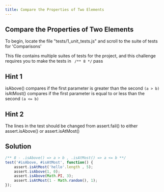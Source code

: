 ```yaml
---
title: Compare the Properties of Two Elements
---
```

## Compare the Properties of Two Elements

To begin, locate the file "tests/1_unit_tests.js" and scroll to the suite of tests for 'Comparisons'

This file contains multiple suites of tests for the project, and this challenge requires you to make the tests in ``` /** 8 */``` pass

## Hint 1

isAbove() compares if the first parameter is greater than the second ```(a > b)```
isAtMost() compares if the first parameter is equal to or less than the second ```(a <= b)```

## Hint 2

The lines in the test should be changed from assert.fail() to either assert.isAbove() or assert.isAtMost()

## Solution
```js
/** 8 - .isAbove() => a > b , .isAtMost() => a <= b **/
test('#isAbove, #isAtMost', function() {
    assert.isAtMost('hello'.length , 5);
    assert.isAbove(1, 0);
    assert.isAbove(Math.PI, 3);
    assert.isAtMost(1 - Math.random(), 1);
});
```